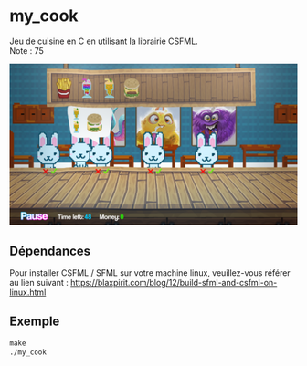 # my_cook
Jeu de cuisine en C en utilisant la librairie CSFML. <br/>
Note : 75

![](preview.png)

## Dépendances

Pour installer CSFML / SFML sur votre machine linux, veuillez-vous référer au lien suivant : https://blaxpirit.com/blog/12/build-sfml-and-csfml-on-linux.html

## Exemple

```
make
./my_cook
```
